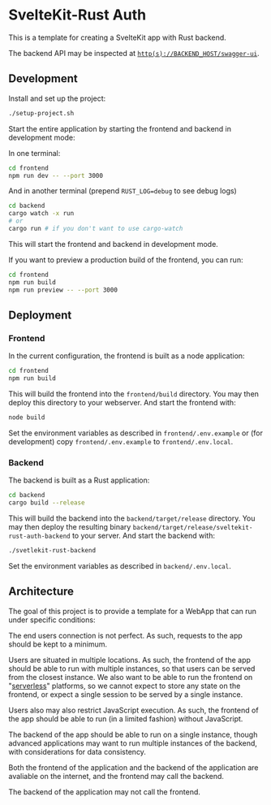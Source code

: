# SvelteKit-Rust Auth

This is a template for creating a SvelteKit app with Rust backend.

The backend API may be inspected at [`http(s)://BACKEND_HOST/swagger-ui`](http://localhost:4000/swagger-ui).

## Development

Install and set up the project:

```bash
./setup-project.sh
```

Start the entire application by starting the frontend and backend in development mode:

In one terminal:

```bash
cd frontend
npm run dev -- --port 3000
```

And in another terminal (prepend `RUST_LOG=debug` to see debug logs)

```bash
cd backend
cargo watch -x run
# or
cargo run # if you don't want to use cargo-watch
```

This will start the frontend and backend in development mode.

If you want to preview a production build of the frontend, you can run:

```bash
cd frontend
npm run build
npm run preview -- --port 3000
```

## Deployment

### Frontend

In the current configuration, the frontend is built as a node application:

```bash
cd frontend
npm run build
```

This will build the frontend into the `frontend/build` directory. You may then deploy this directory to your webserver. And start the frontend with:

```bash
node build
```

Set the environment variables as described in `frontend/.env.example` or (for development) copy `frontend/.env.example` to `frontend/.env.local`.

### Backend

The backend is built as a Rust application:

```bash
cd backend
cargo build --release
```

This will build the backend into the `backend/target/release` directory. You may then deploy the resulting binary `backend/target/release/sveltekit-rust-auth-backend` to your server. And start the backend with:

```bash
./svetlekit-rust-backend
```

Set the environment variables as described in `backend/.env.local`.

## Architecture

The goal of this project is to provide a template for a WebApp that can run under specific conditions:

The end users connection is not perfect. As such, requests to the app should be kept to a minimum.

Users are situated in multiple locations. As such, the frontend of the app should be able to run with multiple instances, so that users can be served from the closest instance.
We also want to be able to run the frontend on "[serverless](https://en.wikipedia.org/wiki/Serverless_computing)" platforms, so we cannot expect to store any state on the frontend, or expect a single session to be served by a single instance.

Users also may also restrict JavaScript execution. As such, the frontend of the app should be able to run (in a limited fashion) without JavaScript.

The backend of the app should be able to run on a single instance, though advanced applications may want to run multiple instances of the backend, with considerations for data consistency.

Both the frontend of the application and the backend of the application are avaliable on the internet, and the frontend may call the backend.

The backend of the application may not call the frontend.
